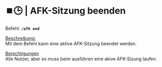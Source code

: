 # ⏹️🕒 | AFK-Sitzung beenden

Befehl: **`/afk end`**

<u>Beschreibung:</u>  
 Mit dem Befehl kann eine aktive AFK-Sitzung beendet werden.

<u>Berechtigungen</u>  
 Alle Nutzer, aber es muss beim ausführen eine akive AFK-Sizung laufen.